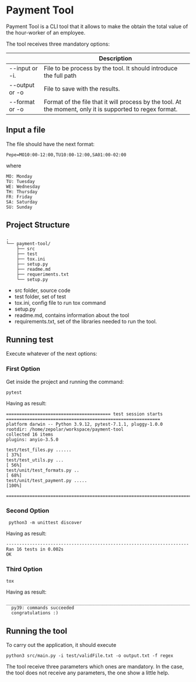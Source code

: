 # Payment Tool

Payment Tool is a CLI tool that it allows to make the obtain the total value of the hour-worker of an employee.

The tool receives three mandatory options:

|                | Description                                                                                               |
|----------------|-----------------------------------------------------------------------------------------------------------|
| --input or -i. | File to be process by the tool. It should introduce the full path                                         |
| --output or -o | File to save with the results.                                                                            |
| --format or -o | Format of the file that it will process by the tool. At the moment, only it is supported to regex format. |

## Input a file
The file should have the next format:
```
Pepe=MO10:00-12:00,TU10:00-12:00,SA01:00-02:00
```
where 
```
MO: Monday
TU: Tuesday
WE: Wednesday
TH: Thursday
FR: Friday
SA: Saturday
SU: Sunday
```


## Project Structure
```
.
└── payment-tool/
    ├── src
    ├── test
    ├── tox.ini
    ├── setup.py
    ├── readme.md
    ├── requeriments.txt
    └── setup.py
```
- src folder, source code
- test folder, set of test 
- tox.ini, config file to run tox command
- setup.py
- readme.md, contains information about the tool
- requirements.txt, set of the libraries needed to run the tool.

## Running test
Execute whatever of the next options:
### First Option
Get inside the project and running the command:
```
pytest
```
Having as result:
```
======================================== test session starts ===========================================================
platform darwin -- Python 3.9.12, pytest-7.1.1, pluggy-1.0.0
rootdir: /home/zepolar/workspace/payment-tool
collected 16 items
plugins: anyio-3.5.0

test/test_files.py ......                                                                                         [ 37%]
test/test_utils.py ...                                                                                            [ 56%]
test/unit/test_formats.py ..                                                                                      [ 68%]
test/unit/test_payment.py .....                                                                                   [100%]

========================================================================================================================
```
### Second Option
```
 python3 -m unittest discover
```
Having as result:
```
----------------------------------------------------------------------
Ran 16 tests in 0.002s
OK
```
### Third Option
```
tox
```
Having as result:
```
_________________________________________________________________________________summary_____________________________________________________________________
  py39: commands succeeded
  congratulations :)
```

## Running the tool
To carry out the application, it should execute
```
python3 src/main.py -i test/validFile.txt -o output.txt -f regex
```
The tool receive three parameters which ones are mandatory. In the case, the tool does not receive any parameters,
the one show a little help.